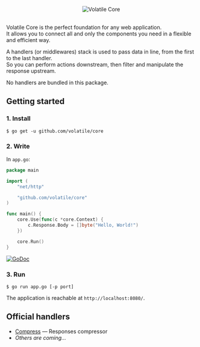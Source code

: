 <p align="center"><img src="https://cloud.githubusercontent.com/assets/9503891/8646803/1fd8e456-2953-11e5-9768-8383290d486d.png" alt="Volatile Core" title="Volatile Core"><br><br></p>

Volatile Core is the perfect foundation for any web application.  
It allows you to connect all and only the components you need in a flexible and efficient way.

A handlers (or middlewares) stack is used to pass data in line, from the first to the last handler.  
So you can perform actions downstream, then filter and manipulate the response upstream.

No handlers are bundled in this package.

## Getting started

### 1. Install

```Shell
$ go get -u github.com/volatile/core
```

### 2. Write

In `app.go`:

```Go
package main

import (
	"net/http"

	"github.com/volatile/core"
)

func main() {
	core.Use(func(c *core.Context) {
		c.Response.Body = []byte("Hello, World!")
	})

	core.Run()
}
```

[![GoDoc](https://godoc.org/github.com/volatile/core?status.svg)](https://godoc.org/github.com/volatile/core)

### 3. Run

```Shell
$ go run app.go [-p port]
```

The application is reachable at `http://localhost:8080/`.

## Official handlers

- [Compress](https://github.com/volatile/compress) — Responses compressor
- *Others are coming…*
